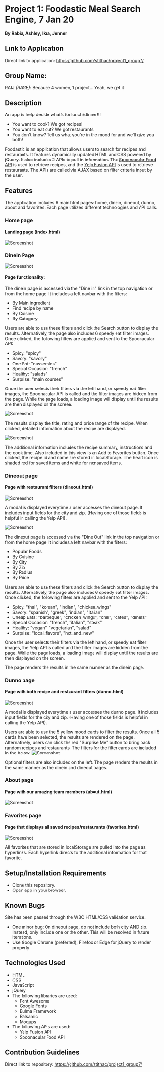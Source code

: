 # Project 1: Foodastic Meal Search Engine, 7 Jan 20
#### By Rabia, Ashley, Ikra, Jenner

## Link to Application
Direct link to application: https://github.com/stithac/project1_group7/

## Group Name:
RAIJ _(RAGE)_: Because 4 women, 1 project... Yeah, we get it

## Description
An app to help decide what’s for lunch/dinner!!!

- You want to cook? We got recipes!
- You want to eat out? We got restaurants!
- You don’t know? Tell us what you’re in the mood for and we’ll give you both!

Foodastic is an application that allows users to search for recipes and restaurants. It features dynamically updated HTML and CSS powered by jQuery.  It also includes 2 APIs to pull in information.  The [Spoonacular Food API](https://spoonacular.com/food-api) is used to retrieve recipes, and the [Yelp Fusion API](https://www.yelp.com/fusion) is used to retrieve restaurants.  The APIs are called via AJAX based on filter criteria input by the user.

## Features
The application includes 6 main html pages: home, dinein, dineout, dunno, about and favorites.  Each page utilizes different technologies and API calls.

### Home page
#### Landing page (index.html)
![Screenshot](/assets/img/screenshot-home.PNG?raw=true)

### Dinein Page
![Screenshot](/assets/img/screenshot-dinein.PNG?raw=true)

#### Page functionality:
The dinein page is accessed via the "Dine in" link in the top navigation or from the home page.  It includes a left navbar with the filters:

- By Main ingredient
- Find recipe by name
- By Cuisine
- By Category

Users are able to use these filters and click the Search button to display the results.  Alternatively, the page also includes 6 speedy eat filter images.  Once clicked, the following filters are applied and sent to the Spoonacular API:

- Spicy: "spicy"
- Savory: "savory"
- One Pot: "casseroles"
- Special Occasion: "french"
- Healthy: "salads"
- Surprise: "main courses"

Once the user selects their filters via the left hand, or speedy eat filter images, the Spoonacular API is called and the filter images are hidden from the page.  While the page loads, a loading image will display until the results are then displayed on the screen.

![Screenshot](/assets/img/screenshot-dinein-results.PNG?raw=true)

The results display the title, rating and price range of the recipe.  When clicked, detailed information about the recipe are displayed.

![Screenshot](/assets/img/screenshot-dinein-results2.PNG?raw=true)

The additional information includes the recipe summary, instructions and the cook time.  Also included in this view is an Add to Favorites button. Once clicked, the recipe id and name are stored in localStorage.  The heart icon is shaded red for saved items and white for nonsaved items.

### Dineout page
#### Page with restaurant filters (dineout.html)
![Screenshot](/assets/img/screenshot-dineout.PNG?raw=true)

A modal is displayed everytime a user accesses the dineout page.  It includes input fields for the city and zip.  (Having one of those fields is helpful in calling the Yelp API).

![Screenshot](/assets/img/screenshot-modal.PNG?raw=true)

The dineout page is accessed via the "Dine Out" link in the top navigation or from the home page.  It includes a left navbar with the filters:

- Popular Foods
- By Cuisine
- By City
- By Zip
- By Radius
- By Price

Users are able to use these filters and click the Search button to display the results.  Alternatively, the page also includes 6 speedy eat filter images.  Once clicked, the following filters are applied and sent to the Yelp API:

- Spicy: "thai", "korean", "indian", "chicken_wings"
- Savory: "spanish", "greek", "indian", "italian"
- Cheap Eats: "barbeque", "chicken_wings", "chili", "cafes", "diners"
- Special Occasion: "french", "italian", "steak"
- Healthy: "vegan", "vegetarian", "salad"
- Surprise: "local_flavors", "hot_and_new"

Once the user selects their filters via the left hand, or speedy eat filter images, the Yelp API is called and the filter images are hidden from the page.  While the page loads, a loading image will display until the results are then displayed on the screen.

The page renders the results in the same manner as the dinein page.

### Dunno page
#### Page with both recipe and restaurant filters (dunno.html)
![Screenshot](/assets/img/screenshot-dunno.PNG?raw=true)

A modal is displayed everytime a user accesses the dunno page.  It includes input fields for the city and zip.  (Having one of those fields is helpful in calling the Yelp API).

Users are able to use the 5 yellow mood cards to filter the results.  Once all 5 cards have been selected, the results are rendered on the page.  Alternatively, users can click the red "Surprise Me" button to bring back random recipes and restaurants.  The filters for the filter cards are included in the below.
![Screenshot](/assets/img/screenshot-dunno-analyzer.png?raw=true)

Optional filters are also included on the left.  The page renders the results in the same manner as the dinein and dineout pages.

### About page
#### Page with our amazing team members (about.html)
![Screenshot](/assets/img/screenshot-about.PNG?raw=true)

### Favorites page
#### Page that displays all saved recipes/restaurants (favorites.html)
![Screenshot](/assets/img/screenshot-favorites.PNG?raw=true)

All favorites that are stored in localStorage are pulled into the page as hyperlinks.  Each hyperlink directs to the additional information for that favorite.

## Setup/Installation Requirements
* Clone this repository.
* Open app in your browser.

## Known Bugs
Site has been passed through the W3C HTML/CSS validation service.
* One minor bug: On dineout page, do not include both city AND zip. Instead, only include one or the other.  This will be resolved in future iterations.
* Use Google Chrome (preferred), Firefox or Edge for jQuery to render properly

## Technologies Used
* HTML
* CSS
* JavaScript
* jQuery
* The following libraries are used:
    * Font Awesome
    * Google Fonts
    * Bulma Framework
    * Balsamic
    * Moqups
* The following APIs are used:
    * Yelp Fusion API
    * Spoonacular Food API

## Contribution Guidelines
Direct link to repository: https://github.com/stithac/project1_group7/